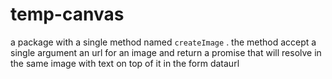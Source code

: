 # temp-canvas

a package with a single method named `createImage` . the method accept a single argument an url for an image and return a promise that will resolve in the same image with text on top of it in the form dataurl